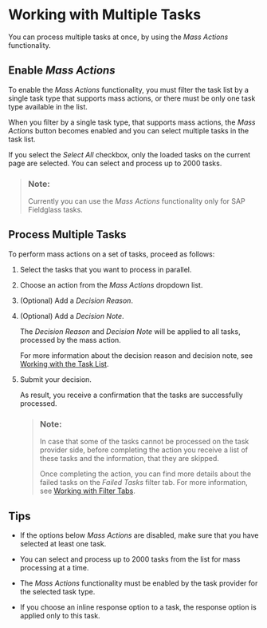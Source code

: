 <!-- loio9f8ef8e63e4549de8b79b667b202aa42 -->

# Working with Multiple Tasks

You can process multiple tasks at once, by using the *Mass Actions* functionality.



<a name="loio9f8ef8e63e4549de8b79b667b202aa42__section_mqj_wny_z5b"/>

## Enable *Mass Actions*

To enable the *Mass Actions* functionality, you must filter the task list by a single task type that supports mass actions, or there must be only one task type available in the list.

When you filter by a single task type, that supports mass actions, the *Mass Actions* button becomes enabled and you can select multiple tasks in the task list.

If you select the *Select All* checkbox, only the loaded tasks on the current page are selected. You can select and process up to 2000 tasks.

> ### Note:  
> Currently you can use the *Mass Actions* functionality only for SAP Fieldglass tasks.



<a name="loio9f8ef8e63e4549de8b79b667b202aa42__section_rbj_wj2_1vb"/>

## Process Multiple Tasks

To perform mass actions on a set of tasks, proceed as follows:

1.  Select the tasks that you want to process in parallel.

2.  Choose an action from the *Mass Actions* dropdown list.

3.  \(Optional\) Add a *Decision Reason*.

4.  \(Optional\) Add a *Decision Note*.

    The *Decision Reason* and *Decision Note* will be applied to all tasks, processed by the mass action.

    For more information about the decision reason and decision note, see [Working with the Task List](working-with-the-task-list-fe4a8b3.md).

5.  Submit your decision.

    As result, you receive a confirmation that the tasks are successfully processed.

    > ### Note:  
    > In case that some of the tasks cannot be processed on the task provider side, before completing the action you receive a list of these tasks and the information, that they are skipped.
    > 
    > Once completing the action, you can find more details about the failed tasks on the *Failed Tasks* filter tab. For more information, see [Working with Filter Tabs](working-with-filter-tabs-df0aec8.md).




<a name="loio9f8ef8e63e4549de8b79b667b202aa42__section_cvg_4k2_1vb"/>

## Tips

-   If the options below *Mass Actions* are disabled, make sure that you have selected at least one task.

-   You can select and process up to 2000 tasks from the list for mass processing at a time.

-   The *Mass Actions* functionality must be enabled by the task provider for the selected task type.

-   If you choose an inline response option to a task, the response option is applied only to this task.


